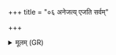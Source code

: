 +++
title = "०६ अनेजत्य् एजति सर्वम्"

+++
<details><summary>मूलम् (GR)</summary>

अनेजत्य् एजति सर्वम् अस्मिन्  
विश्वा भूतानि पर्याभृतस्य ।  
स पुमान् पुंसो जनयन्न् ऋतेन  
सर्वान् अन्तान् गच्छतु तिष्ठन्न् एव ॥
</details>